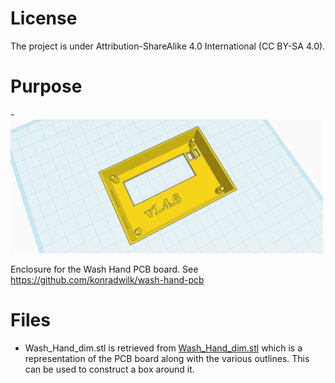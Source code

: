 # License

The project is under Attribution-ShareAlike 4.0 International (CC BY-SA 4.0).


# Purpose

-<img src="Wash_Hand.png" width=500></img>

Enclosure for the Wash Hand PCB board.
See  <a href="https://github.com/konradwilk/wash-hand-pcb">https://github.com/konradwilk/wash-hand-pcb</a>

# Files

 - Wash_Hand_dim.stl is retrieved from <a href="https://github.com/konradwilk/wash-hand-pcb/blob/main/3d/Wash_Hand_dim.stl">
   Wash_Hand_dim.stl</a> which is a representation of the PCB board along with the various outlines.
   This can be used to construct a box around it.

